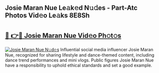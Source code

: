 ## Josie Maran Nue Le𝚊k𝚎d N𝚞𝚍es - Part-Atc Photos Vid𝚎o Le𝚊ks 8E8Sh

# <h2><a href="http://fb7p7dw.evod.top/?m=Josie+Maran+Nue">🔗 👉🔴 Josie Maran Nue Vid𝚎o Ph𝚘t𝚘s</a></h2>

[![Josie Maran Nue N𝚞d𝚎s](https://i.imgur.com/8V9OHl7.gif)](http://fb7p7dw.evod.top/?m=Josie+Maran+Nue)
Influential social media influencer Josie Maran Nue, recognized for sharing lifestyle and dance-themed content, including dance trend performances and mini vlogs. Public figures Josie Maran Nue have a responsibility to uphold ethical standards and set a good example. 
